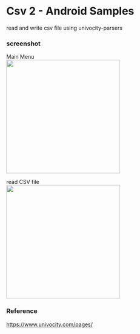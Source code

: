 Csv 2 - Android Samples
===============

read and write csv file using univocity-parsers <br/>

### screenshot <br/>
Main Menu <br/>
<image src="https://raw.githubusercontent.com/ohwada/Android_Samples/master/Csv2/screenshot/csv2_main.png" width="300" /><br/>

read CSV file <br/>
<image src="https://raw.githubusercontent.com/ohwada/Android_Samples/master/Csv2/screenshot/csv2_sample.png" width="300" /><br/>

### Reference <br/>
https://www.univocity.com/pages/
